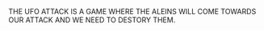 THE UFO ATTACK IS A GAME WHERE THE ALEINS WILL COME TOWARDS OUR ATTACK AND WE NEED TO DESTORY THEM.
